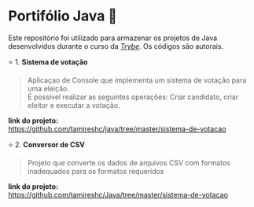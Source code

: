 # Portifólio Java  :open_file_folder:

Este repositório foi utilizado para armazenar os projetos de Java desenvolvidos durante o curso da _[Trybe](https://www.betrybe.com/)_.
Os códigos são autorais.<br>

:star: 1. **Sistema de votação** <br>
>Aplicaçao de Console que implementa um sistema de votação para uma eleição.  <br>
>É possível realizar as seguintes operações: Criar candidato, criar eleitor e executar a votação.<br>

  **link do projeto:**<br>
https://github.com/tamireshc/java/tree/master/sistema-de-votacao <br>

:star: 2. **Conversor de CSV** <br>
>Projeto que converte os dados de arquivos CSV com formatos inadequados para os formatos requeridos<br>

  **link do projeto:**<br>
https://github.com/tamireshc/Java/tree/master/sistema-de-votacao <br>
